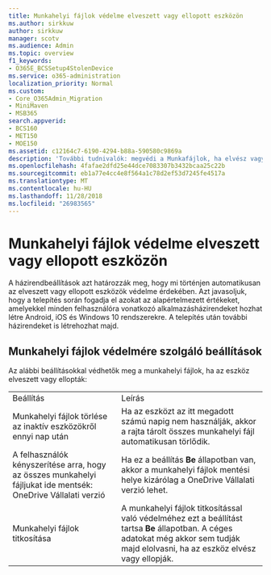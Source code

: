 ```yaml
---
title: Munkahelyi fájlok védelme elveszett vagy ellopott eszközön
ms.author: sirkkuw
author: sirkkuw
manager: scotv
ms.audience: Admin
ms.topic: overview
f1_keywords:
- O365E_BCSSetup4StolenDevice
ms.service: o365-administration
localization_priority: Normal
ms.custom:
- Core_O365Admin_Migration
- MiniMaven
- MSB365
search.appverid:
- BCS160
- MET150
- MOE150
ms.assetid: c12164c7-6190-4294-b88a-590580c9869a
description: 'További tudnivalók: megvédi a Munkafájlok, ha elvész vagy ellopják az eszköz a felhasználó számára elérhető beállítások.'
ms.openlocfilehash: 4fafae2dfd25e44dce7083307b3432bcaa25c22b
ms.sourcegitcommit: eb1a77e4cc4e8f564a1c78d2ef53d7245fe4517a
ms.translationtype: MT
ms.contentlocale: hu-HU
ms.lasthandoff: 11/28/2018
ms.locfileid: "26983565"
---
```

# <a name="protect-work-files-when-a-mobile-device-is-lost-or-stolen"></a>Munkahelyi fájlok védelme elveszett vagy ellopott eszközön

A házirendbeállítások azt határozzák meg, hogy mi történjen automatikusan az elveszett vagy ellopott eszközök védelme érdekében. Azt javasoljuk, hogy a telepítés során fogadja el azokat az alapértelmezett értékeket, amelyekkel minden felhasználóra vonatkozó alkalmazásházirendeket hozhat létre Android, iOS és Windows 10 rendszerekre. A telepítés után további házirendeket is létrehozhat majd.
  
## <a name="settings-that-protect-work-files"></a>Munkahelyi fájlok védelmére szolgáló beállítások

Az alábbi beállításokkal védhetők meg a munkahelyi fájlok, ha az eszköz elveszett vagy ellopták:
  
|||
|:-----|:-----|
|Beállítás  <br/> |Leírás  <br/> |
|Munkahelyi fájlok törlése az inaktív eszközökről ennyi nap után  <br/> |Ha az eszközt az itt megadott számú napig nem használják, akkor a rajta tárolt összes munkahelyi fájl automatikusan törlődik.  <br/> |
|A felhasználók kényszerítése arra, hogy az összes munkahelyi fájljukat ide mentsék: OneDrive Vállalati verzió  <br/> |Ha ez a beállítás **Be** állapotban van, akkor a munkahelyi fájlok mentési helye kizárólag a OneDrive Vállalati verzió lehet.  <br/> |
|Munkahelyi fájlok titkosítása  <br/> |A munkahelyi fájlok titkosítással való védelméhez ezt a beállítást tartsa **Be** állapotban. A céges adatokat még akkor sem tudják majd elolvasni, ha az eszköz elvész vagy ellopják.  <br/> |
   

